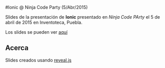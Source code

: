 #Ionic @ Ninja Code Party (5/Abr/2015)

Slides de la presentación de **Ionic** presentado en *Ninja Code PArty* el 5 de abril de 2015 en Inventoteca, Puebla.

Los slides se pueden ver [aquí](http://hugo.mecabotware.com/slides/ninja-code-party)

## Acerca
Slides creados usando [reveal.js](https://github.com/hakimel/reveal.js)